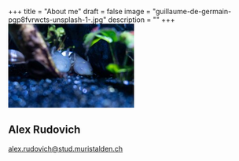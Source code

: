 +++
title = "About me"
draft = false
image = "guillaume-de-germain-pgp8fvrwcts-unsplash-1-.jpg"
description = ""
+++
![](guillaume-de-germain-pgp8fvrwcts-unsplash-1-.jpg)

## Alex Rudovich

alex.rudovich@stud.muristalden.ch